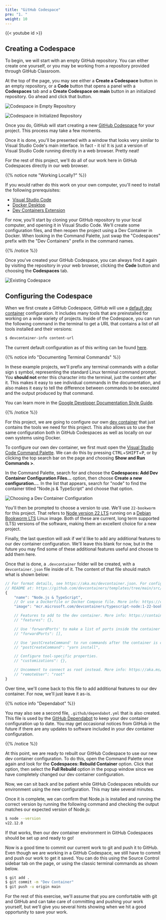 ```yaml
---
title: "GitHub Codespace"
pre: "1. "
weight: 10
---
```


{{< youtube id >}}

## Creating a Codespace

To begin, we will start with an empty GitHub repository. You can either create one yourself, or you may be working from a repository provided through GitHub Classroom. 

At the top of the page, you may see either a **Create a Codespace** button in an empty repository, or a **Code** button that opens a panel with a **Codespaces** tab and a **Create Codespace on main** button in an initialized repository. Go ahead and click that button.

![Codespace in Empty Repository](images/examples/01/codespace_1.png)

![Codespace in Initialized Repository](images/examples/01/codespace_2.png)

Once you do, GitHub will start creating a new [GitHub Codespace](https://github.com/features/codespaces) for your project. This process may take a few moments. 

Once it is done, you'll be presented with a window that looks very similar to Visual Studio Code's main interface. In fact - it is! It is just a version of Visual Studio Code running directly in a web browser. Pretty neat!

For the rest of this project, we'll do all of our work here in GitHub Codespaces directly in our web browser.

{{% notice note "Working Locally?" %}}

If you would rather do this work on your own computer, you'll need to install the following prerequisites:

* [Visual Studio Code](https://code.visualstudio.com/)
* [Docker Desktop](https://www.docker.com/products/docker-desktop/)
* [Dev Containers Extension](https://marketplace.visualstudio.com/items?itemName=ms-vscode-remote.remote-containers)

For now, you'll start by cloning your GitHub repository to your local computer, and opening it in Visual Studio Code. We'll create some configuration files, and then reopen the project using a Dev Container in Docker. When looking in the Command Palette, just swap the "Codespaces" prefix with the "Dev Containers" prefix in the command names.

{{% /notice %}}

Once you've created your GitHub Codespace, you can always find it again by visiting the repository in your web browser, clicking the **Code** button and choosing the **Codespaces** tab.

![Existing Codespace](images/examples/01/codespace_3.png)

## Configuring the Codespace

When we first create a GitHub Codespace, GitHub will use a [default dev container](https://docs.github.com/en/codespaces/setting-up-your-project-for-codespaces/adding-a-dev-container-configuration/introduction-to-dev-containers#using-the-default-dev-container-configuration) configuration. It includes many tools that are preinstalled for working on a wide variety of projects. Inside of the Codespace, you can run the following command in the terminal to get a URL that contains a list of all tools installed and their versions:

```bash
$ devcontainer-info content-url
```

The current default configuration as of this writing can be found [here](https://github.com/devcontainers/images/blob/main/src/universal/history/2.12.6.md).

{{% notice info "Documenting Terminal Commands" %}}

In these example projects, we'll prefix any terminal commands with a dollar sign `$` symbol, representing the standard Linux terminal command prompt. You **should not** enter this character into the terminal, just the content after it. This makes it easy to see individual commands in the documentation, and also makes it easy to tell the difference between commands to be executed and the output produced by that command.

You can learn more in the [Google Developer Documentation Style Guide](https://developers.google.com/style/code-syntax).

{{% /notice %}}

For this project, we are going to configure our own [dev container](https://containers.dev/) that just contains the tools we need for this project. This also allows us to use the same configuration both in GitHub Codespaces as well as locally on our own systems using Docker. 

To configure our own dev container, we first must open the [Visual Studio Code Command Palette](https://code.visualstudio.com/docs/getstarted/userinterface#_command-palette). We can do this by pressing <kbd>CTRL</kbd>+<kbd>SHIFT</kbd>+<kbd>P</kbd>, or by clicking the top search bar on the page and choosing **Show and Run Commands >**. 

In the Command Palette, search for and choose the **Codespaces: Add Dev Container Configuration Files...** option, then choose **Create a new configuration...**. In the list that appears, search for "node" to find the container titled "Node.js & TypeScript" and choose that option.

![Choosing a Dev Container Configuration](images/examples/01/codespace_4.png)

You'll then be prompted to choose a version to use. We'll use `22-bookworm` for this project. That refers to [Node version 22 LTS](https://nodejs.org/en/blog/release/v22.11.0) running on a [Debian Bookworm LTS](https://www.debian.org/releases/bookworm/) Linux image. Both of these are current, long term supported (LTS) versions of the software, making them an excellent choice for a new project.

Finally, the last question will ask if we'd like to add any additional features to our dev container configuration. We'll leave this blank for now, but in the future you may find some of these additional features useful and choose to add them here.

Once that is done, a `.devcontainer` folder will be created, with a `devcontainer.json` file inside of it. The content of that file should match what is shown below:

```js
// For format details, see https://aka.ms/devcontainer.json. For config options, see the
// README at: https://github.com/devcontainers/templates/tree/main/src/typescript-node
{
	"name": "Node.js & TypeScript",
	// Or use a Dockerfile or Docker Compose file. More info: https://containers.dev/guide/dockerfile
	"image": "mcr.microsoft.com/devcontainers/typescript-node:1-22-bookworm"

	// Features to add to the dev container. More info: https://containers.dev/features.
	// "features": {},

	// Use 'forwardPorts' to make a list of ports inside the container available locally.
	// "forwardPorts": [],

	// Use 'postCreateCommand' to run commands after the container is created.
	// "postCreateCommand": "yarn install",

	// Configure tool-specific properties.
	// "customizations": {},

	// Uncomment to connect as root instead. More info: https://aka.ms/dev-containers-non-root.
	// "remoteUser": "root"
}
```

Over time, we'll come back to this file to add additional features to our dev container. For now, we'll just leave it as-is.

{{% notice info "Dependabot" %}}

You may also see a second file, `.github/dependabot.yml` that is also created. This file is used by the [GitHub Dependabot](https://docs.github.com/en/code-security/getting-started/dependabot-quickstart-guide) to keep your dev container configuration up to date. You may get occasional notices from GitHub in the future if there are any updates to software included in your dev container configuration. 

{{% /notice %}}

At this point, we are ready to rebuilt our GitHub Codespace to use our new dev container configuration. To do this, open the Command Palette once again and look for the **Codespaces: Rebuild Container** option. Click that option, then select the **Full Rebuild** option in the popup window since we have completely changed our dev container configuration.

Now, we can sit back and be patient while GitHub Codespaces rebuilds our environment using the new configuration. This may take several minutes. 

Once it is complete, we can confirm that Node.js is installed and running the correct version by running the following command and checking the output matches our expected version of Node.js:

```bash
$ node --version
v22.12.0
```

If that works, then our dev container environment in GitHub Codespaces should be set up and ready to go!

Now is a good time to commit our current work to git and push it to GitHub. Even though we are working in a GitHub Codespace, we still have to commit and push our work to get it saved. You can do this using the Source Control sidebar tab on the page, or using the classic terminal commands as shown below.

```bash
$ git add .
$ git commit -m "Dev Container"
$ git push -u origin main
```

For the rest of this exercise, we'll assume that you are comfortable with git and GitHub and can take care of committing and pushing your work yourself, but we'll give you several hints showing when we hit a good opportunity to save your work.
